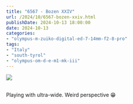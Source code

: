 ```yaml
---
title: "6567 - Bozen XXIV"
url: /2024/10/6567-bozen-xxiv.html
publishDate: 2024-10-13 18:00:00
date: 2024-10-13
categories:
- "olympus-m-zuiko-digital-ed-7-14mm-f2-8-pro"
tags:
- "Italy"
- "south-tyrol"
- "olympus-om-d-e-m1-mk-iii"
---
```

<div class="container">
<div class="center"><a target="_blank" href="https://d25zfm9zpd7gm5.cloudfront.net/1200x1200/2020/20200907_102807-ORF-DxO_DeepPRIMEXD2_lr.jpg"><img class="webfeedsFeaturedVisual" src="https://d25zfm9zpd7gm5.cloudfront.net/0600x0600/2020/20200907_102807-ORF-DxO_DeepPRIMEXD2_lr.jpg" /></a></div>
</div>
<br />

Playing with ultra-wide. Weird perspective :grin:
